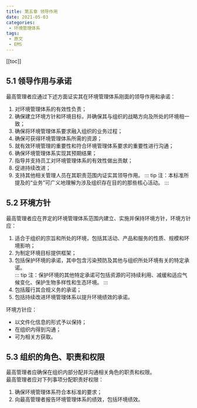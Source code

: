```yaml
---
title: 第五章 领导作用
date: 2021-05-03
categories:
 - 环境管理体系
tags:
 - 原文
 - EMS
---
```

[[toc]]
## 5.1 领导作用与承诺
最高管理者应通过下述方面证实其在环境管理体系刚面的领导作用和承诺：
1. 对环境管理体系的有效性负责；
2. 确保建立环境方针和环境目标，并确保其与组织的战略方向及所处的环境相一致；
3. 确保将环境管理体系要求融入组织的业务过程；
4. 确保可获得环境管理体系所需的资源；
5. 就有效环境管理的重要性和符合环境管理体系要求的重要性进行沟通；
6. 确保环境管理体系实现其预期结果；
7. 指导并支持员工对环境管理体系的有效性做出贡献；
8. 促进持续改进；
9. 支持其他相关管理人员在其职责范围内证实其领导作用。
::: tip
注：本标准所提及的“业务”可广义地理解为涉及组织存在目的的那些核心活动。
:::
## 5.2 环境方针

最高管理者应在界定的环境管理体系范围内建立、实施并保持环境方针，环境方针应：  
1. 适合于组织的宗旨和所处的环境，包括其活动、产品和服务的性质、规模和环境影响；
2. 为制定环境目标提供框架；
3. 包括保护环境的承诺，其中包含污染预防及其他与组织所处环境有关的特定承诺。  
::: tip
注：保护环境的其他特定承诺可包括资源的可持续利用、减缓和适应气候变化、保护生物多样性和生态环境。
:::
4. 包括履行其合规义务的承诺；
5. 包括持续改进环境管理体系以提升环境绩效的承诺。

环境方针应：  
+ 以文件化信息的形式予以保持；
+ 在组织内得到沟通；
+ 可为相关方获取。
## 5.3 组织的角色、职责和权限

最高管理者应确保在组织内部分配并沟通相关角色的职责和权限。  
最高管理者应对下列事项分配职责好权限：  
1. 确保环境管理体系符合本标准的要求；
2. 向最高管理者报告环境管理体系的绩效，包括环境绩效。